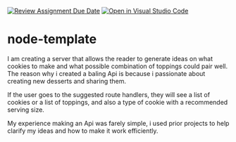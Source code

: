[![Review Assignment Due Date](https://classroom.github.com/assets/deadline-readme-button-22041afd0340ce965d47ae6ef1cefeee28c7c493a6346c4f15d667ab976d596c.svg)](https://classroom.github.com/a/HARs_Oy5)
[![Open in Visual Studio Code](https://classroom.github.com/assets/open-in-vscode-2e0aaae1b6195c2367325f4f02e2d04e9abb55f0b24a779b69b11b9e10269abc.svg)](https://classroom.github.com/online_ide?assignment_repo_id=17647735&assignment_repo_type=AssignmentRepo)
# node-template

I am creating a server that allows the reader to generate ideas on what cookies to make and what possible combination of toppings could pair well. The reason why i created a baling Api is because i passionate about creating new desserts and sharing them.

If the user goes to the suggested route handlers, they will see a list of cookies or a list of toppings, and also a type of cookie with a recommended serving size. 

My experience making an Api was farely simple, i used prior projects to help clarify my ideas and how to make it work efficiently. 

